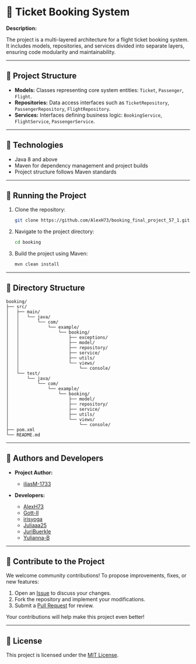 # 🎫 Ticket Booking System

**Description:**

The project is a multi-layered architecture for a flight ticket booking system. It includes models, repositories, and services divided into separate layers, ensuring code modularity and maintainability.

---

## 🧱 Project Structure

* **Models:** Classes representing core system entities: `Ticket`, `Passenger`, `Flight`.
* **Repositories:** Data access interfaces such as `TicketRepository`, `PassengerRepository`, `FlightRepository`.
* **Services:** Interfaces defining business logic: `BookingService`, `FlightService`, `PassengerService`.

---

## 🔧 Technologies

* Java 8 and above
* Maven for dependency management and project builds
* Project structure follows Maven standards

---

## 🚀 Running the Project

1. Clone the repository:

   ```bash
   git clone https://github.com/AlexH73/booking_final_project_57_1.git
   ```
2. Navigate to the project directory:

   ```bash
   cd booking
   ```
3. Build the project using Maven:

   ```bash
   mvn clean install
   ```

---

## 📁 Directory Structure

```
booking/
├── src/
│   ├── main/
│   │   └── java/
│   │       └── com/
│   │           └── example/
│   │               └── booking/
│   │                   ├── exceptions/
│   │                   ├── model/
│   │                   ├── repository/
│   │                   ├── service/
│   │                   ├── utils/
│   │                   └── views/
│   │                       └── console/
│   └── test/
│       └── java/
│           └── com/
│               └── example/
│                   └── booking/
│                       ├── model/
│                       ├── repository/
│                       ├── service/
│                       ├── utils/
│                       └── views/
│                           └── console/
├── pom.xml
└── README.md
```

---

## 👥 Authors and Developers

* **Project Author:**
    * [iliasM-1733](https://github.com/iliasM-1733)

* **Developers:**
    * [AlexH73](https://github.com/AlexH73)
    * [Gott-II](https://github.com/Gott-II)
    * [irisyoga](https://github.com/irisyoga)
    * [Juliaaa25](https://github.com/Juliaaa25)
    * [JuriBuerkle](https://github.com/JuriBuerkle)
    * [Yulianna-B](https://github.com/Yulianna-B)

---

## 🤝 Contribute to the Project

We welcome community contributions! To propose improvements, fixes, or new features:

1. Open an [Issue](https://github.com/AlexH73/booking_final_project_57_1/issues) to discuss your changes.
2. Fork the repository and implement your modifications.
3. Submit a [Pull Request](https://github.com/AlexH73/booking_final_project_57_1/pulls) for review.

Your contributions will help make this project even better!

---

## 📄 License

This project is licensed under the [MIT License](https://github.com/AlexH73/booking_final_project_57_1?tab=MIT-1-ov-file).